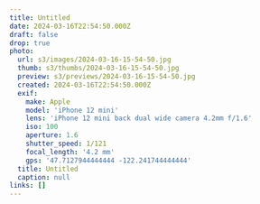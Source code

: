 ```yaml
---
title: Untitled
date: 2024-03-16T22:54:50.000Z
draft: false
drop: true
photo:
  url: s3/images/2024-03-16-15-54-50.jpg
  thumb: s3/thumbs/2024-03-16-15-54-50.jpg
  preview: s3/previews/2024-03-16-15-54-50.jpg
  created: 2024-03-16T22:54:50.000Z
  exif:
    make: Apple
    model: 'iPhone 12 mini'
    lens: 'iPhone 12 mini back dual wide camera 4.2mm f/1.6'
    iso: 100
    aperture: 1.6
    shutter_speed: 1/121
    focal_length: '4.2 mm'
    gps: '47.7127944444444 -122.241744444444'
  title: Untitled
  caption: null
links: []
---
```

